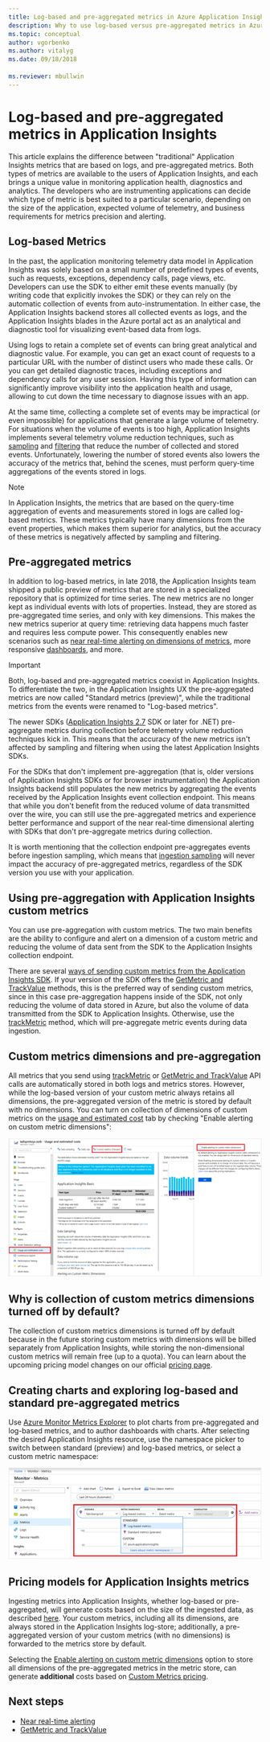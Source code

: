 ```yaml
---
title: Log-based and pre-aggregated metrics in Azure Application Insights | Microsoft Docs
description: Why to use log-based versus pre-aggregated metrics in Azure Application Insights
ms.topic: conceptual
author: vgorbenko
ms.author: vitalyg
ms.date: 09/18/2018

ms.reviewer: mbullwin
---
```


# Log-based and pre-aggregated metrics in Application Insights

This article explains the difference between "traditional" Application Insights metrics that are based on logs, and pre-aggregated metrics. Both types of metrics are available to the users of Application Insights, and each brings a unique value in monitoring application health, diagnostics and analytics. The developers who are instrumenting applications can decide which type of metric is best suited to a particular scenario, depending on the size of the application, expected volume of telemetry, and business requirements for metrics precision and alerting.

## Log-based Metrics

In the past, the application monitoring telemetry data model in Application Insights was solely based on a small number of predefined types of events, such as requests, exceptions, dependency calls, page views, etc. Developers can use the SDK to either emit these events manually (by writing code that explicitly invokes the SDK) or they can rely on the automatic collection of events from auto-instrumentation. In either case, the Application Insights backend stores all collected events as logs, and the Application Insights blades in the Azure portal act as an analytical and diagnostic tool for visualizing event-based data from logs.

Using logs to retain a complete set of events can bring great analytical and diagnostic value. For example, you can get an exact count of requests to a particular URL with the number of distinct users who made these calls. Or you can get detailed diagnostic traces, including exceptions and dependency calls for any user session. Having this type of information can significantly improve visibility into the application health and usage, allowing to cut down the time necessary to diagnose issues with an app.

At the same time, collecting a complete set of events may be impractical (or even impossible) for applications that generate a large volume of telemetry. For situations when the volume of events is too high, Application Insights implements several telemetry volume reduction techniques, such as [sampling](./sampling.md) and [filtering](./api-filtering-sampling.md) that reduce the number of collected and stored events. Unfortunately, lowering the number of stored events also lowers the accuracy of the metrics that, behind the scenes, must perform query-time aggregations of the events stored in logs.

> [!NOTE]
> In Application Insights, the metrics that are based on the query-time aggregation of events and measurements stored in logs are called log-based metrics. These metrics typically have many dimensions from the event properties, which makes them superior for analytics, but the accuracy of these metrics is negatively affected by sampling and filtering.

## Pre-aggregated metrics

In addition to log-based metrics, in late 2018, the Application Insights team shipped a public preview of metrics that are stored in a specialized repository that is optimized for time series. The new metrics are no longer kept as individual events with lots of properties. Instead, they are stored as pre-aggregated time series, and only with key dimensions. This makes the new metrics superior at query time: retrieving data happens much faster and requires less compute power. This consequently enables new scenarios such as [near real-time alerting on dimensions of metrics](../platform/alerts-metric-near-real-time.md), more responsive [dashboards](./overview-dashboard.md), and more.

> [!IMPORTANT]
> Both, log-based and pre-aggregated metrics coexist in Application Insights. To differentiate the two, in the Application Insights UX the pre-aggregated metrics are now called "Standard metrics (preview)", while the traditional metrics from the events were renamed to "Log-based metrics".

The newer SDKs ([Application Insights 2.7](https://www.nuget.org/packages/Microsoft.ApplicationInsights/2.7.2) SDK or later for .NET) pre-aggregate metrics during collection before telemetry volume reduction techniques kick in. This means that the accuracy of the new metrics isn't affected by sampling and filtering when using the latest Application Insights SDKs.

For the SDKs that don't implement pre-aggregation (that is, older versions of Application Insights SDKs or for browser instrumentation) the Application Insights backend still populates the new metrics by aggregating the events received by the Application Insights event collection endpoint. This means that while you don't benefit from the reduced volume of data transmitted over the wire, you can still use the pre-aggregated metrics and experience better performance and support of the near real-time dimensional alerting with SDKs that don't pre-aggregate metrics during collection.

It is worth mentioning that the collection endpoint pre-aggregates events before ingestion sampling, which means that [ingestion sampling](./sampling.md) will never impact the accuracy of pre-aggregated metrics, regardless of the SDK version you use with your application.  

## Using pre-aggregation with Application Insights custom metrics

You can use pre-aggregation with custom metrics. The two main benefits are the ability to configure and alert on a dimension of a custom metric and reducing the volume of data sent from the SDK to the Application Insights collection endpoint.

There are several [ways of sending custom metrics from the Application Insights SDK](./api-custom-events-metrics.md). If your version of the SDK offers the [GetMetric and TrackValue](./api-custom-events-metrics.md#getmetric) methods, this is the preferred way of sending custom metrics, since in this case pre-aggregation happens inside of the SDK, not only reducing the volume of data stored in Azure, but also the volume of data transmitted from the SDK to Application Insights. Otherwise, use the [trackMetric](./api-custom-events-metrics.md#trackmetric)  method, which will pre-aggregate metric events during data ingestion.

## Custom metrics dimensions and pre-aggregation

All metrics that you send using [trackMetric](./api-custom-events-metrics.md#trackmetric) or [GetMetric and TrackValue](./api-custom-events-metrics.md#getmetric) API calls are automatically stored in both logs and metrics stores. However, while the log-based version of your custom metric always retains all dimensions, the pre-aggregated version of the metric is stored by default with no dimensions. You can turn on collection of dimensions of custom metrics on the [usage and estimated cost](./pricing.md) tab by checking "Enable alerting on custom metric dimensions": 

![Usage and estimated cost](./media/pre-aggregated-metrics-log-metrics/001-cost.png)

## Why is collection of custom metrics dimensions turned off by default?

The collection of custom metrics dimensions is turned off by default because in the future storing custom metrics with dimensions will be billed separately from Application Insights, while storing the non-dimensional custom metrics will remain free (up to a quota). You can learn about the upcoming pricing model changes on our official [pricing page](https://azure.microsoft.com/pricing/details/monitor/).

## Creating charts and exploring log-based and standard pre-aggregated metrics

Use [Azure Monitor Metrics Explorer](../platform/metrics-getting-started.md) to plot charts from pre-aggregated and log-based metrics, and to author dashboards with charts. After selecting the desired Application Insights resource, use the namespace picker to switch between standard (preview) and log-based metrics, or select a custom metric namespace:

![Metric namespace](./media/pre-aggregated-metrics-log-metrics/002-metric-namespace.png)

## Pricing models for Application Insights metrics

Ingesting metrics into Application Insights, whether log-based or pre-aggregated, will generate costs based on the size of the ingested data, as described [here](./pricing.md#pricing-model). Your custom metrics, including all its dimensions, are always stored in the Application Insights log-store; additionally, a pre-aggregated version of your custom metrics (with no dimensions) is forwarded to the metrics store by default.

Selecting the [Enable alerting on custom metric dimensions](#custom-metrics-dimensions-and-pre-aggregation) option to store all dimensions of the pre-aggregated metrics in the metric store, can generate **additional** costs based on [Custom Metrics pricing](https://azure.microsoft.com/pricing/details/monitor/).

## Next steps

* [Near real-time alerting](../platform/alerts-metric-near-real-time.md)
* [GetMetric and TrackValue](./api-custom-events-metrics.md#getmetric)
